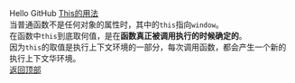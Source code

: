 <span id='obj'>Hello GitHub</span>
		[This的用法](#this)</br>
		当普通函数不是任何对象的属性时，其中的`this`指向`window`。</br>
		在函数中`this`到底取何值，是在**函数真正被调用执行的时候确定的**。		
		因为`this`的取值是执行上下文环境的一部分，每次调用函数，都会产生一个新的执行上下文华环境。		
[返回顶部](#obj) 
	


    

